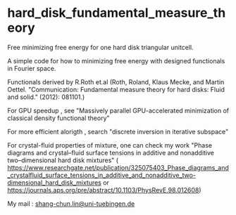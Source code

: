# hard_disk_fundamental_measure_theory

Free minimizing free energy for one  hard disk triangular unitcell.

A simple code for how to minimizing free energy with designed functionals in Fourier space.

Functionals derived by R.Roth et.al (Roth, Roland, Klaus Mecke, and Martin Oettel. "Communication: Fundamental measure theory for hard disks: Fluid and solid." (2012): 081101.)  

For GPU speedup , see "Massively parallel GPU-accelerated minimization of classical density functional theory"

For more efficient alorigth , search "discrete inversion in iterative subspace"

For crystal-fluid properties of mixture, one can check my work "Phase diagrams and crystal–fluid surface tensions in additive and nonadditive two–dimensional hard disk mixtures" ( 
https://www.researchgate.net/publication/325075403_Phase_diagrams_and_crystalfluid_surface_tensions_in_additive_and_nonadditive_two-dimensional_hard_disk_mixtures or https://journals.aps.org/pre/abstract/10.1103/PhysRevE.98.012608)

My mail : shang-chun.lin@uni-tuebingen.de

